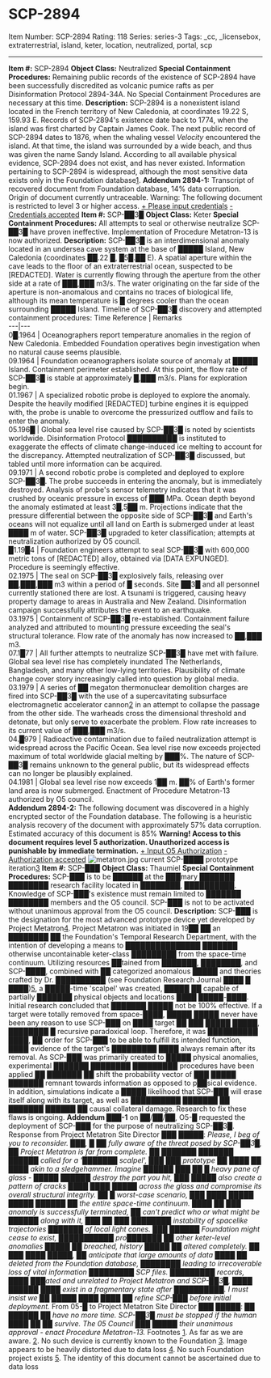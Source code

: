 # SCP-2894
Item Number: SCP-2894
Rating: 118
Series: series-3
Tags: _cc, _licensebox, extraterrestrial, island, keter, location, neutralized, portal, scp

---

**Item #:** SCP-2894
**Object Class:** Neutralized
**Special Containment Procedures:** Remaining public records of the existence of SCP-2894 have been successfully discredited as volcanic pumice rafts as per Disinformation Protocol 2894-34A. No Special Containment Procedures are necessary at this time.
**Description:** SCP-2894 is a nonexistent island located in the French territory of New Caledonia, at coordinates 19.22 S, 159.93 E. Records of SCP-2894's existence date back to 1774, when the island was first charted by Captain James Cook. The next public record of SCP-2894 dates to 1876, when the whaling vessel _Velocity_ encountered the island. At that time, the island was surrounded by a wide beach, and thus was given the name Sandy Island. According to all available physical evidence, SCP-2894 does not exist, and has never existed.
Information pertaining to SCP-2894 is widespread, although the most sensitive data exists only in the Foundation database[1](javascript:;).
**Addendum 2894-1:** Transcript of recovered document from Foundation database, 14% data corruption. Origin of document currently untraceable.
Warning: The following document is restricted to level 3 or higher access.
[\+ Please input credentials](javascript:;)
[\- Credentials accepted](javascript:;)
**Item #:** SCP-██3█
**Object Class:** Keter
**Special Containment Procedures:** All attempts to seal or otherwise neutralize SCP-██3█ have proven ineffective. Implementation of Procedure Metatron-13 is now authorized.
**Description:** SCP-██3█ is an interdimensional anomaly located in an undersea cave system at the base of █████ Island, New Caledonia (coordinates ██.22 █, █5█.██ E). A spatial aperture within the cave leads to the floor of an extraterrestrial ocean, suspected to be [REDACTED]. Water is currently flowing through the aperture from the other side at a rate of ███,███ m3/s. The water originating on the far side of the aperture is non-anomalous and contains no traces of biological life, although its mean temperature is █ degrees cooler than the ocean surrounding █████ Island.
Timeline of SCP-██3█ discovery and attempted containment procedures:
Time Reference | Remarks  
---|---  
0█.1964 | Oceanographers report temperature anomalies in the region of New Caledonia. Embedded Foundation operatives begin investigation when no natural cause seems plausible.  
09.1964 | Foundation oceanographers isolate source of anomaly at █████ Island. Containment perimeter established. At this point, the flow rate of SCP-██3█ is stable at approximately █,███ m3/s. Plans for exploration begin.  
01.1967 | A specialized robotic probe is deployed to explore the anomaly. Despite the heavily modified [REDACTED] turbine engines it is equipped with, the probe is unable to overcome the pressurized outflow and fails to enter the anomaly.  
05.196█ | Global sea level rise caused by SCP-██3█ is noted by scientists worldwide. Disinformation Protocol ██████████ is instituted to exaggerate the effects of climate change-induced ice melting to account for the discrepancy. Attempted neutralization of SCP-██3█ discussed, but tabled until more information can be acquired.  
09.1971 | A second robotic probe is completed and deployed to explore SCP-██3█. The probe succeeds in entering the anomaly, but is immediately destroyed. Analysis of probe's sensor telemetry indicates that it was crushed by oceanic pressure in excess of ███ MPa. Ocean depth beyond the anomaly estimated at least 3█,5██ m. Projections indicate that the pressure differential between the opposite side of SCP-██3█ and Earth's oceans will not equalize until all land on Earth is submerged under at least ████ m of water. SCP-██3█ upgraded to keter classification; attempts at neutralization authorized by O5 council.  
█1.19█4 | Foundation engineers attempt to seal SCP-██3█ with 600,000 metric tons of [REDACTED] alloy, obtained via [DATA EXPUNGED]. Procedure is seemingly effective.  
02.1975 | The seal on SCP-██3█ explosively fails, releasing over ██,███,███ m3 within a period of █ seconds. Site ██3█ and all personnel currently stationed there are lost. A tsunami is triggered, causing heavy property damage to areas in Australia and New Zealand. Disinformation campaign successfully attributes the event to an earthquake.  
03.1975 | Containment of SCP-██3█ re-established. Containment failure analyzed and attributed to mounting pressure exceeding the seal's structural tolerance. Flow rate of the anomaly has now increased to ██,███ m3.  
07.1█77 | All further attempts to neutralize SCP-██3█ have met with failure. Global sea level rise has completely inundated The Netherlands, Bangladesh, and many other low-lying territories. Plausibility of climate change cover story increasingly called into question by global media.  
03.1979 | A series of ██ megaton thermonuclear demolition charges are fired into SCP-██3█ with the use of a supercavitating subsurface electromagnetic accelerator cannon[2](javascript:;) in an attempt to collapse the passage from the other side. The warheads cross the dimensional threshold and detonate, but only serve to exacerbate the problem. Flow rate increases to its current value of ███,███ m3/s.  
04.█979 | Radioactive contamination due to failed neutralization attempt is widespread across the Pacific Ocean. Sea level rise now exceeds projected maximum of total worldwide glacial melting by ███%. The nature of SCP-██3█ remains unknown to the general public, but its widespread effects can no longer be plausibly explained.  
04.1981 | Global sea level rise now exceeds 1██ m. ██% of Earth's former land area is now submerged. Enactment of Procedure Metatron-13 authorized by O5 council.  
**Addendum 2894-2:** The following document was discovered in a highly encrypted sector of the Foundation database. The following is a heuristic analysis recovery of the document with approximately 57% data corruption. Estimated accuracy of this document is 85%
**Warning! Access to this document requires level 5 authorization. Unauthorized access is punishable by immediate termination.**
[\+ Input O5 Authorization](javascript:;)
[\- Authorization accepted](javascript:;)
![metatron.jpg](https://scp-wiki.wdfiles.com/local--files/scp-2894/metatron.jpg)
current SCP-████ prototype iteration[3](javascript:;)
**Item #:** SCP-███
**Object Class:** Thaumiel
**Special Containment Procedures:** SCP-███ is to be ██████ at the ███mary ███████ ████████ research facility located in ████████, ██████████. Knowledge of SCP-███'s existence must remain limited to ███████ ████████ members and the O5 council. SCP-███ is not to be activated without unanimous approval from the O5 council.
**Description:** SCP-███ is the designation for the most advanced prototype device yet developed by Project Metatron[4](javascript:;). Project Metatron was initiated in 19██ ██ an ████████ ██ the Foundation's Temporal Research Department, with the intention of developing a means to ███████████████ ███████ otherwise uncontainable keter-class █████████ from the space-time continuum.
Utilizing resources ██tained from ███████, ████████, and SCP-████, combined with ██ categorized anomalous █████ and theories crafted by Dr. ██████████ (see Foundation Research Journal ████ █ ████)[5](javascript:;), a █████-time 'scalpel' was created, █████ ██ capable of partially ███████ physical objects and locations ████ █████-████.
Initial research concluded that ███████ █████ not be 100% effective. If a target were totally removed from space-████, █████ █████ never have been any reason to use SCP-███ on ████ target ██ ███ █████ █████, ████████ █ recursive paradoxical loop. Therefore, it was ██████████ ████, ██ order for SCP-███ to be able to fulfill its intended function, ████ evidence of the target's █████████ ████ always remain after its removal. As SCP-███ was primarily created to █████ physical anomalies, experimental ███████ ████████ █████████ procedures have been applied ██ ███████ ██ shift the probability vector of ███ █████ ███████ remnant towards information as opposed to p██sical evidence. In addition, simulations indicate a █████ likelihood that SCP-███ will erase itself along with its target, as well as ██████████ ███████ ██ ███████ ██████ ██ causal collateral damage. Research to fix these flaws is ongoing.
**Addendum ███-1** on ██/██/██, O5-█ requested the deployment of SCP-███ for the purpose of neutralizing SCP-██3█.
Response from Project Metatron Site Director ███ █████:
_Please, I beg of you to reconsider. ███, █ ██ fully aware of the threat posed by SCP-██3█, ██ Project Metatron is far from complete. ██ ███████ ███████ ██████ called for a '███████ scalpel', ███ ███ prototype ██ ████ ██ ████ akin to a sledgehammer. Imagine ██████ ███ ██ █ heavy pane of glass - █████ ██████ destroy the part you hit, ███ █████ also create a pattern of cracks ████ ████ █████ across the glass and compromise its overall structural integrity. ██ █ worst-case scenario, ███ ████ █████ █████ ██████ ██ the entire space-time continuum. ████ ██ ███ anomaly is successfully terminated, ██ can't predict who or what might be ██████ along with it, ███ ██ ███ ████████ instability of spacelike trajectories ███████ of local light cones. ███ ██████ Foundation might cease to exist, ███████████ pro███████ ██ other keter-level anomalies █████ ██ breached, history █████ ██ altered completely. ██ ███ ████ █████, ██ anticipate that large amounts of data ████ ██ deleted from the Foundation database, ████████ leading to irrecoverable loss of vital information █████████ SCP files. █████████ records, ████ ███ated and unrelated to Project Metatron and SCP-██3█, ████ ██████ ████ exist in a fragmentary state after ██████████. I must insist we ██ █████ ████ ████ ██ refine SCP-███ before initial deployment._
From 05-█ to Project Metatron Site Director ███ █████:
_██ ██████ ██ have no more time. SCP-██3█ must be stopped if the human ████ ██ ██ survive. The 05 Council ███ █████ their unanimous approval - enact Procedure Metatron-13._
Footnotes
[1](javascript:;). As far as we are aware.
[2](javascript:;). No such device is currently known to the Foundation
[3](javascript:;). Image appears to be heavily distorted due to data loss
[4](javascript:;). No such Foundation project exists
[5](javascript:;). The identity of this document cannot be ascertained due to data loss